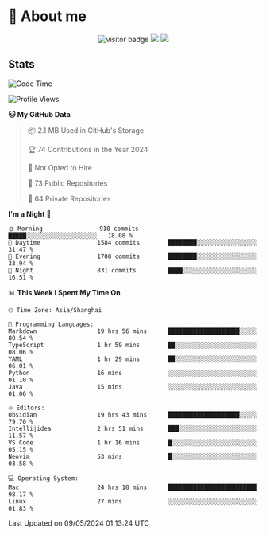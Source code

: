 <!-- ![](https://youpai.roccoshi.top/img/20200804214216.png) -->

# 🧐 About me
 
<p align="center">
<img src="https://visitor-badge.laobi.icu/badge?page_id=Lincest.Lincest&title=hits" alt="visitor badge"/>
<a href="mailto:imroccoshi@gmail.com"><img src="https://img.shields.io/badge/gmail-imroccoshi%40gmail.com-red"></a>
<a href="https://blog.roccoshi.top"><img src="https://img.shields.io/badge/blog-roccoshi-green"></a>
</p>

## Stats

<!--START_SECTION:waka-->
![Code Time](http://img.shields.io/badge/Code%20Time-1%2C133%20hrs%2049%20mins-blue)

![Profile Views](http://img.shields.io/badge/Profile%20Views-0-blue)

**🐱 My GitHub Data** 

> 📦 2.1 MB Used in GitHub's Storage 
 > 
> 🏆 74 Contributions in the Year 2024
 > 
> 🚫 Not Opted to Hire
 > 
> 📜 73 Public Repositories 
 > 
> 🔑 64 Private Repositories 
 > 
**I'm a Night 🦉** 

```text
🌞 Morning                910 commits         █████░░░░░░░░░░░░░░░░░░░░   18.08 % 
🌆 Daytime                1584 commits        ████████░░░░░░░░░░░░░░░░░   31.47 % 
🌃 Evening                1708 commits        ████████░░░░░░░░░░░░░░░░░   33.94 % 
🌙 Night                  831 commits         ████░░░░░░░░░░░░░░░░░░░░░   16.51 % 
```


📊 **This Week I Spent My Time On** 

```text
🕑︎ Time Zone: Asia/Shanghai

💬 Programming Languages: 
Markdown                 19 hrs 56 mins      ████████████████████░░░░░   80.54 % 
TypeScript               1 hr 59 mins        ██░░░░░░░░░░░░░░░░░░░░░░░   08.06 % 
YAML                     1 hr 29 mins        ██░░░░░░░░░░░░░░░░░░░░░░░   06.01 % 
Python                   16 mins             ░░░░░░░░░░░░░░░░░░░░░░░░░   01.10 % 
Java                     15 mins             ░░░░░░░░░░░░░░░░░░░░░░░░░   01.06 % 

🔥 Editors: 
Obsidian                 19 hrs 43 mins      ████████████████████░░░░░   79.70 % 
Intellijidea             2 hrs 51 mins       ███░░░░░░░░░░░░░░░░░░░░░░   11.57 % 
VS Code                  1 hr 16 mins        █░░░░░░░░░░░░░░░░░░░░░░░░   05.15 % 
Neovim                   53 mins             █░░░░░░░░░░░░░░░░░░░░░░░░   03.58 % 

💻 Operating System: 
Mac                      24 hrs 18 mins      █████████████████████████   98.17 % 
Linux                    27 mins             ░░░░░░░░░░░░░░░░░░░░░░░░░   01.83 % 
```


 Last Updated on 09/05/2024 01:13:24 UTC
<!--END_SECTION:waka-->


